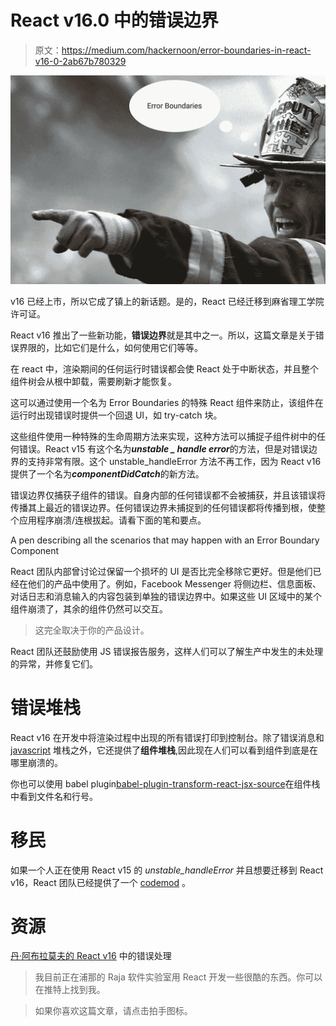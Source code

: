 # React v16.0 中的错误边界

> 原文：<https://medium.com/hackernoon/error-boundaries-in-react-v16-0-2ab67b780329>

![](img/b6de19d3cc0fd446ff487f3c87664cf3.png)

v16 已经上市，所以它成了镇上的新话题。是的，React 已经迁移到麻省理工学院许可证。

React v16 推出了一些新功能，**错误边界**就是其中之一。所以，这篇文章是关于错误界限的，比如它们是什么，如何使用它们等等。

在 react 中，渲染期间的任何运行时错误都会使 React 处于中断状态，并且整个组件树会从根中卸载，需要刷新才能恢复。

这可以通过使用一个名为 Error Boundaries 的特殊 React 组件来防止，该组件在运行时出现错误时提供一个回退 UI，如 try-catch 块。

这些组件使用一种特殊的生命周期方法来实现，这种方法可以捕捉子组件树中的任何错误。React v15 有这个名为***unstable _ handle error***的方法，但是对错误边界的支持非常有限。这个 unstable_handleError 方法不再工作，因为 React v16 提供了一个名为***componentDidCatch***的新方法。

错误边界仅捕获子组件的错误。自身内部的任何错误都不会被捕获，并且该错误将传播其上最近的错误边界。任何错误边界未捕捉到的任何错误都将传播到根，使整个应用程序崩溃/连根拔起。请看下面的笔和要点。

A pen describing all the scenarios that may happen with an Error Boundary Component

React 团队内部曾讨论过保留一个损坏的 UI 是否比完全移除它更好。但是他们已经在他们的产品中使用了。例如，Facebook Messenger 将侧边栏、信息面板、对话日志和消息输入的内容包装到单独的错误边界中。如果这些 UI 区域中的某个组件崩溃了，其余的组件仍然可以交互。

> 这完全取决于你的产品设计。

React 团队还鼓励使用 JS 错误报告服务，这样人们可以了解生产中发生的未处理的异常，并修复它们。

# 错误堆栈

React v16 在开发中将渲染过程中出现的所有错误打印到控制台。除了错误消息和 [javascript](https://hackernoon.com/tagged/javascript) 堆栈之外，它还提供了**组件堆栈**,因此现在人们可以看到组件到底是在哪里崩溃的。

你也可以使用 babel plugin[babel-plugin-transform-react-jsx-source](https://www.npmjs.com/package/babel-plugin-transform-react-jsx-source)在组件栈中看到文件名和行号。

# 移民

如果一个人正在使用 React v15 的 *unstable_handleError* 并且想要迁移到 React v16，React 团队已经提供了一个 [codemod](https://github.com/reactjs/react-codemod#error-boundaries) 。

# 资源

[丹·阿布拉莫夫的 React v16](https://reactjs.org/blog/2017/07/26/error-handling-in-react-16.html) 中的错误处理

> 我目前正在浦那的 Raja 软件实验室用 React 开发一些很酷的东西。你可以在推特上找到我。

> 如果你喜欢这篇文章，请点击拍手图标。